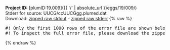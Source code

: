 **Project ID:** [plumID:19.009]({{ '/' | absolute_url }}eggs/19/009/)  
Stderr for source:  UUCG/ccUUCGgg.plumed.dat   
Download: [zipped raw stdout](ccUUCGgg.plumed.dat.plumed.stdout.txt.zip) - [zipped raw stderr](ccUUCGgg.plumed.dat.plumed.stderr.txt.zip) 
{% raw %}
<pre>
#! Only the first 1000 rows of the error file are shown below
#! To inspect the full error file, please download the zipped raw stderr file above
</pre>
{% endraw %}
